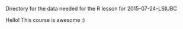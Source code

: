 Directory for the data needed for the R lesson for 2015-07-24-LSIUBC

Hello!
This course is awesome :)
